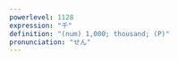 ```yaml
---
powerlevel: 1128
expression: "千"
definition: "(num) 1,000; thousand; (P)"
pronunciation: "せん"
---
```

